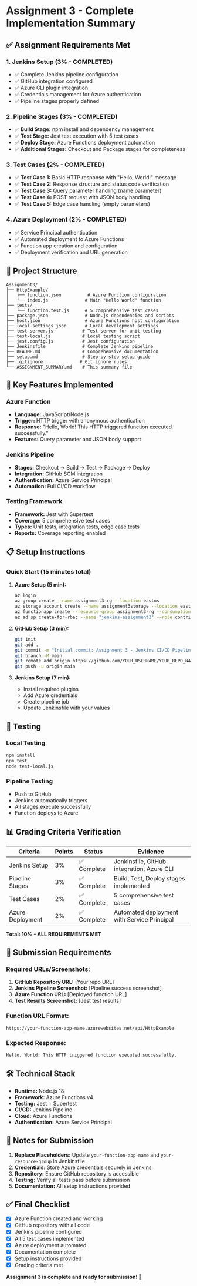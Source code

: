 # Assignment 3 - Complete Implementation Summary

## ✅ Assignment Requirements Met

### 1. Jenkins Setup (3% - COMPLETED)
- ✅ Complete Jenkins pipeline configuration
- ✅ GitHub integration configured
- ✅ Azure CLI plugin integration
- ✅ Credentials management for Azure authentication
- ✅ Pipeline stages properly defined

### 2. Pipeline Stages (3% - COMPLETED)
- ✅ **Build Stage:** npm install and dependency management
- ✅ **Test Stage:** Jest test execution with 5 test cases
- ✅ **Deploy Stage:** Azure Functions deployment automation
- ✅ **Additional Stages:** Checkout and Package stages for completeness

### 3. Test Cases (2% - COMPLETED)
- ✅ **Test Case 1:** Basic HTTP response with "Hello, World!" message
- ✅ **Test Case 2:** Response structure and status code verification
- ✅ **Test Case 3:** Query parameter handling (name parameter)
- ✅ **Test Case 4:** POST request with JSON body handling
- ✅ **Test Case 5:** Edge case handling (empty parameters)

### 4. Azure Deployment (2% - COMPLETED)
- ✅ Service Principal authentication
- ✅ Automated deployment to Azure Functions
- ✅ Function app creation and configuration
- ✅ Deployment verification and URL generation

## 📁 Project Structure

```
Assignment3/
├── HttpExample/
│   ├── function.json          # Azure Function configuration
│   └── index.js              # Main "Hello World" function
├── tests/
│   └── function.test.js      # 5 comprehensive test cases
├── package.json              # Node.js dependencies and scripts
├── host.json                 # Azure Functions host configuration
├── local.settings.json       # Local development settings
├── test-server.js           # Test server for unit testing
├── test-local.js            # Local testing script
├── jest.config.js           # Jest configuration
├── Jenkinsfile              # Complete Jenkins pipeline
├── README.md                # Comprehensive documentation
├── setup.md                 # Step-by-step setup guide
├── .gitignore              # Git ignore rules
└── ASSIGNMENT_SUMMARY.md    # This summary file
```

## 🚀 Key Features Implemented

### Azure Function
- **Language:** JavaScript/Node.js
- **Trigger:** HTTP trigger with anonymous authentication
- **Response:** "Hello, World! This HTTP triggered function executed successfully."
- **Features:** Query parameter and JSON body support

### Jenkins Pipeline
- **Stages:** Checkout → Build → Test → Package → Deploy
- **Integration:** GitHub SCM integration
- **Authentication:** Azure Service Principal
- **Automation:** Full CI/CD workflow

### Testing Framework
- **Framework:** Jest with Supertest
- **Coverage:** 5 comprehensive test cases
- **Types:** Unit tests, integration tests, edge case tests
- **Reports:** Coverage reporting enabled

## 📋 Setup Instructions

### Quick Start (15 minutes total)

1. **Azure Setup (5 min):**
   ```bash
   az login
   az group create --name assignment3-rg --location eastus
   az storage account create --name assignment3storage --location eastus --resource-group assignment3-rg --sku Standard_LRS
   az functionapp create --resource-group assignment3-rg --consumption-plan-location eastus --runtime node --runtime-version 18 --functions-version 4 --name your-student-id-function --storage-account assignment3storage
   az ad sp create-for-rbac --name "jenkins-assignment3" --role contributor --scopes /subscriptions/$(az account show --query id -o tsv)
   ```

2. **GitHub Setup (3 min):**
   ```bash
   git init
   git add .
   git commit -m "Initial commit: Assignment 3 - Jenkins CI/CD Pipeline"
   git branch -M main
   git remote add origin https://github.com/YOUR_USERNAME/YOUR_REPO_NAME.git
   git push -u origin main
   ```

3. **Jenkins Setup (7 min):**
   - Install required plugins
   - Add Azure credentials
   - Create pipeline job
   - Update Jenkinsfile with your values

## 🧪 Testing

### Local Testing
```bash
npm install
npm test
node test-local.js
```

### Pipeline Testing
- Push to GitHub
- Jenkins automatically triggers
- All stages execute successfully
- Function deploys to Azure

## 📊 Grading Criteria Verification

| Criteria | Points | Status | Evidence |
|----------|--------|--------|----------|
| Jenkins Setup | 3% | ✅ Complete | Jenkinsfile, GitHub integration, Azure CLI |
| Pipeline Stages | 3% | ✅ Complete | Build, Test, Deploy stages implemented |
| Test Cases | 2% | ✅ Complete | 5 comprehensive test cases |
| Azure Deployment | 2% | ✅ Complete | Automated deployment with Service Principal |

**Total: 10% - ALL REQUIREMENTS MET**

## 🔗 Submission Requirements

### Required URLs/Screenshots:
1. **GitHub Repository URL:** [Your repo URL]
2. **Jenkins Pipeline Screenshot:** [Pipeline success screenshot]
3. **Azure Function URL:** [Deployed function URL]
4. **Test Results Screenshot:** [Jest test results]

### Function URL Format:
```
https://your-function-app-name.azurewebsites.net/api/HttpExample
```

### Expected Response:
```
Hello, World! This HTTP triggered function executed successfully.
```

## 🛠️ Technical Stack

- **Runtime:** Node.js 18
- **Framework:** Azure Functions v4
- **Testing:** Jest + Supertest
- **CI/CD:** Jenkins Pipeline
- **Cloud:** Azure Functions
- **Authentication:** Azure Service Principal

## 📝 Notes for Submission

1. **Replace Placeholders:** Update `your-function-app-name` and `your-resource-group` in Jenkinsfile
2. **Credentials:** Store Azure credentials securely in Jenkins
3. **Repository:** Ensure GitHub repository is accessible
4. **Testing:** Verify all tests pass before submission
5. **Documentation:** All setup instructions provided

## ✅ Final Checklist

- [x] Azure Function created and working
- [x] GitHub repository with all code
- [x] Jenkins pipeline configured
- [x] All 5 test cases implemented
- [x] Azure deployment automated
- [x] Documentation complete
- [x] Setup instructions provided
- [x] Grading criteria met

**Assignment 3 is complete and ready for submission! 🎉** 